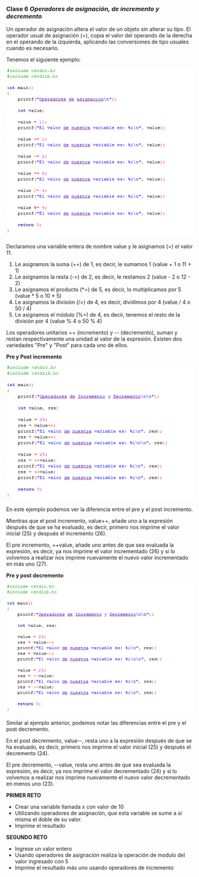 ### Clase 6 *Operadores de asignación, de incremento y decremento*

Un operador de asignación altera el valor de un objeto sin alterar su tipo. El operador usual de asignación (=), copia el valor del operando de la derecha en el operando de la izquierda, aplicando las conversiones de tipo usuales cuando es necesario.

Tenemos el siguiente ejemplo:

![src/programacionEstructurada_22.png](../src/programacionEstructurada_22.png)

Declaramos una variable entera de nombre value y le asignamos (=) el valor 11.

1. Le asignamos la suma (+=) de 1, es decir, le sumamos 1 (value + 1 o 11 + 1)
2. Le asignamos la resta (-=) de 2, es decir, le restamos 2 (value - 2 o 12 - 2)
3. Le asignamos el producto (*=) de 5, es decir, lo multiplicamos por 5 (value * 5 o 10 * 5)
4. Le asignamos la división (/=) de 4, es decir, dividimos por 4 (value / 4 o 50 / 4)
5. Le asignamos el módulo (%=) de 4, es decir, tenemos el resto de la división por 4 (value % 4 o 50 % 4)

Los operadores unitarios ++ (incremento) y -- (decremento), suman y restan respectivamente una unidad al valor de la expresión. Existen dos variedades "Pre" y "Post" para cada uno de ellos.

**Pre y Post incremento**

![src/programacionEstructurada_23.png](../src/programacionEstructurada_23.png)

En este ejemplo podemos ver la diferencia entre el pre y el post incremento.

Mientras que el post incremento, value++, añade uno a la expresión después de que se ha evaluado, es decir, primero nos imprime el valor inicial (25) y después el incremento (26).

El pre incremento, ++value, añade uno antes de que sea evaluada la expresión, es decir, ya nos imprime el valor incrementado (26) y si lo volvemos a realizar nos imprime nuevamente el nuevo valor incrementado en más uno (27).

**Pre y post decremento**

![src/programacionEstructurada_24.png](../src/programacionEstructurada_24.png)

Similar al ejemplo anterior, podemos notar las diferencias entre el pre y el post decremento.

En el post decremento, value--, resta uno a la expresión después de que se ha evaluado, es decir, primero nos imprime el valor inicial (25) y después el decremento (24).

El pre decremento, --value, resta uno antes de que sea evaluada la expresión, es decir, ya nos imprime el valor decrementado (24) y si lo volvemos a realizar nos imprime nuevamente el nuevo valor decrementado en menos uno (23).

**PRIMER RETO**

- Crear una variable llamada x con valor de 10
- Utilizando operadores de asignación, que esta variable se sume a sí misma el doble de su valor.
- Imprime el resultado

**SEGUNDO RETO**

- Ingrese un valor entero
- Usando operadores de asignación realiza la operación de modulo del valor ingresado con 5
- Imprime el resultado más uno usando operadores de incremento